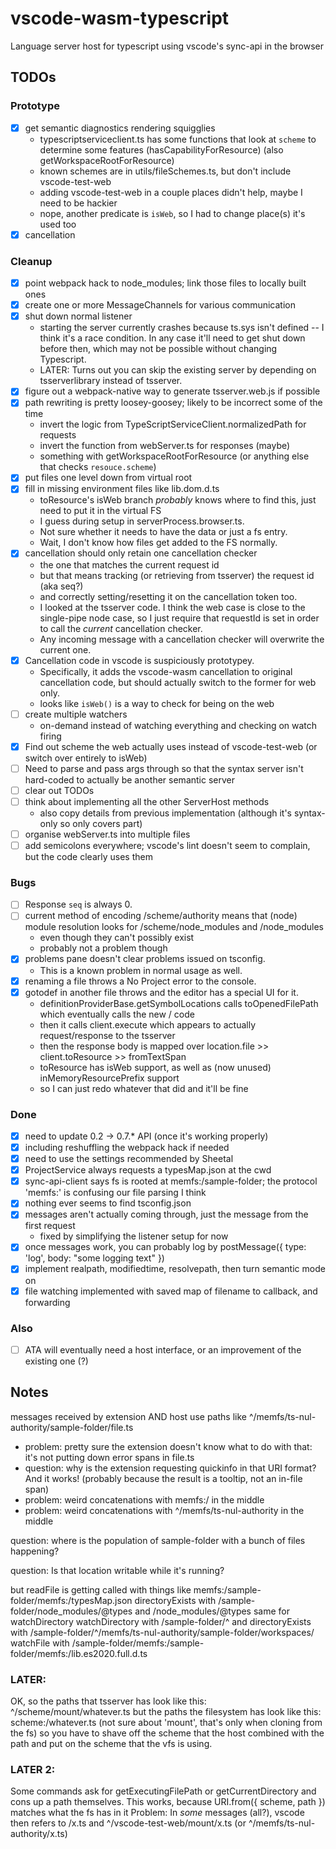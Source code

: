 # vscode-wasm-typescript
Language server host for typescript using vscode's sync-api in the browser

## TODOs

### Prototype

- [x] get semantic diagnostics rendering squigglies
  - typescriptserviceclient.ts has some functions that look at `scheme` to determine some features (hasCapabilityForResource) (also getWorkspaceRootForResource)
  - known schemes are in utils/fileSchemes.ts, but don't include vscode-test-web
  - adding vscode-test-web in a couple places didn't help, maybe I need to be hackier
  - nope, another predicate is `isWeb`, so I had to change place(s) it's used too
- [x] cancellation

### Cleanup

- [x] point webpack hack to node_modules; link those files to locally built ones
- [x] create one or more MessageChannels for various communication
- [x] shut down normal listener
  - starting the server currently crashes because ts.sys isn't defined -- I think it's a race condition.
    In any case it'll need to get shut down before then, which may not be possible without changing Typescript.
  - LATER: Turns out you can skip the existing server by depending on tsserverlibrary instead of tsserver.
- [x] figure out a webpack-native way to generate tsserver.web.js if possible
- [x] path rewriting is pretty loosey-goosey; likely to be incorrect some of the time
   - invert the logic from TypeScriptServiceClient.normalizedPath for requests
   - invert the function from webServer.ts for responses (maybe)
   - something with getWorkspaceRootForResource (or anything else that checks `resouce.scheme`)
- [x] put files one level down from virtual root
- [x] fill in missing environment files like lib.dom.d.ts
   - toResource's isWeb branch *probably* knows where to find this, just need to put it in the virtual FS
   - I guess during setup in serverProcess.browser.ts.
   - Not sure whether it needs to have the data or just a fs entry.
   - Wait, I don't know how files get added to the FS normally.
- [x] cancellation should only retain one cancellation checker
   - the one that matches the current request id
   - but that means tracking (or retrieving from tsserver) the request id (aka seq?)
   - and correctly setting/resetting it on the cancellation token too.
   - I looked at the tsserver code. I think the web case is close to the single-pipe node case,
     so I just require that requestId is set in order to call the *current* cancellation checker.
   - Any incoming message with a cancellation checker will overwrite the current one.
- [x] Cancellation code in vscode is suspiciously prototypey.
   - Specifically, it adds the vscode-wasm cancellation to original cancellation code, but should actually switch to the former for web only.
   - looks like `isWeb()` is a way to check for being on the web
- [ ] create multiple watchers
   - on-demand instead of watching everything and checking on watch firing
- [x] Find out scheme the web actually uses instead of vscode-test-web (or switch over entirely to isWeb)
- [ ] Need to parse and pass args through so that the syntax server isn't hard-coded to actually be another semantic server
- [ ] clear out TODOs
- [ ] think about implementing all the other ServerHost methods
  - also copy details from previous implementation (although it's syntax-only so only covers part)
- [ ] organise webServer.ts into multiple files
- [ ] add semicolons everywhere; vscode's lint doesn't seem to complain, but the code clearly uses them

### Bugs

- [ ] Response `seq` is always 0.
- [ ] current method of encoding /scheme/authority means that (node) module resolution looks for /scheme/node_modules and /node_modules
  - even though they can't possibly exist
  - probably not a problem though
- [x] problems pane doesn't clear problems issued on tsconfig.
  - This is a known problem in normal usage as well.
- [x] renaming a file throws a No Project error to the console.
- [x] gotodef in another file throws and the editor has a special UI for it.
  - definitionProviderBase.getSymbolLocations calls toOpenedFilePath which eventually calls the new / code
  - then it calls client.execute which appears to actually request/response to the tsserver
  - then the response body is mapped over location.file >> client.toResource >> fromTextSpan
  - toResource has isWeb support, as well as (now unused) inMemoryResourcePrefix support
  - so I can just redo whatever that did and it'll be fine

### Done
- [x] need to update 0.2 -> 0.7.* API (once it's working properly)
- [x] including reshuffling the webpack hack if needed
- [x] need to use the settings recommended by Sheetal
- [x] ProjectService always requests a typesMap.json at the cwd
- [x] sync-api-client says fs is rooted at memfs:/sample-folder; the protocol 'memfs:' is confusing our file parsing I think
- [x] nothing ever seems to find tsconfig.json
- [x] messages aren't actually coming through, just the message from the first request
     - fixed by simplifying the listener setup for now
- [x] once messages work, you can probably log by postMessage({ type: 'log', body: "some logging text" })
- [x] implement realpath, modifiedtime, resolvepath, then turn semantic mode on
- [x] file watching implemented with saved map of filename to callback, and forwarding

### Also

- [ ] ATA will eventually need a host interface, or an improvement of the existing one (?)

## Notes

messages received by extension AND host use paths like ^/memfs/ts-nul-authority/sample-folder/file.ts
- problem: pretty sure the extension doesn't know what to do with that: it's not putting down error spans in file.ts
- question: why is the extension requesting quickinfo in that URI format? And it works! (probably because the result is a tooltip, not an in-file span)
- problem: weird concatenations with memfs:/ in the middle
- problem: weird concatenations with ^/memfs/ts-nul-authority in the middle

question: where is the population of sample-folder with a bunch of files happening?

question: Is that location writable while it's running?

but readFile is getting called with things like memfs:/sample-folder/memfs:/typesMap.json
     directoryExists with /sample-folder/node_modules/@types and /node_modules/@types
     same for watchDirectory
     watchDirectory with /sample-folder/^ and directoryExists with /sample-folder/^/memfs/ts-nul-authority/sample-folder/workspaces/
     watchFile with /sample-folder/memfs:/sample-folder/memfs:/lib.es2020.full.d.ts

### LATER:

OK, so the paths that tsserver has look like this: ^/scheme/mount/whatever.ts
but the paths the filesystem has look like this: scheme:/whatever.ts (not sure about 'mount', that's only when cloning from the fs)
so you have to shave off the scheme that the host combined with the path and put on the scheme that the vfs is using.

### LATER 2:

Some commands ask for getExecutingFilePath or getCurrentDirectory and cons up a path themselves.
This works, because URI.from({ scheme, path }) matches what the fs has in it
Problem: In *some* messages (all?), vscode then refers to /x.ts and ^/vscode-test-web/mount/x.ts (or ^/memfs/ts-nul-authority/x.ts)

